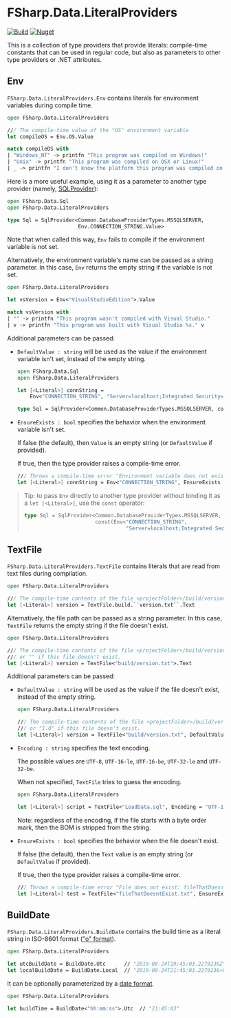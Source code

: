 # FSharp.Data.LiteralProviders

[![Build](https://github.com/Tarmil/FSharp.Data.LiteralProviders/workflows/Build/badge.svg?branch=master)](https://github.com/Tarmil/FSharp.Data.LiteralProviders/actions?query=workflow%3ABuild+branch%3Amaster)
[![Nuget](https://img.shields.io/nuget/v/FSharp.Data.LiteralProviders?logo=nuget)](https://nuget.org/packages/FSharp.Data.LiteralProviders)

This is a collection of type providers that provide literals: compile-time constants that can be used in regular code, but also as parameters to other type providers or .NET attributes.

## Env

`FSharp.Data.LiteralProviders.Env` contains literals for environment variables during compile time.

```fsharp
open FSharp.Data.LiteralProviders

/// The compile-time value of the "OS" environment variable
let compileOS = Env.OS.Value

match compileOS with
| "Windows_NT" -> printfn "This program was compiled on Windows!"
| "Unix" -> printfn "This program was compiled on OSX or Linux!"
| _ -> printfn "I don't know the platform this program was compiled on :("
```

Here is a more useful example, using it as a parameter to another type provider (namely, [SQLProvider](http://fsprojects.github.io/SQLProvider/)):

```fsharp
open FSharp.Data.Sql
open FSharp.Data.LiteralProviders

type Sql = SqlProvider<Common.DatabaseProviderTypes.MSSQLSERVER,
                       Env.CONNECTION_STRING.Value>
```

Note that when called this way, `Env` fails to compile if the environment variable is not set.

Alternatively, the environment variable's name can be passed as a string parameter.
In this case, `Env` returns the empty string if the variable is not set.

```fsharp
open FSharp.Data.LiteralProviders

let vsVersion = Env<"VisualStudioEdition">.Value

match vsVersion with
| "" -> printfn "This program wasn't compiled with Visual Studio."
| v -> printfn "This program was built with Visual Studio %s." v
```

Additional parameters can be passed:

* `DefaultValue : string` will be used as the value if the environment variable isn't set, instead of the empty string.

    ```fsharp
    open FSharp.Data.Sql
    open FSharp.Data.LiteralProviders

    let [<Literal>] connString =
        Env<"CONNECTION_STRING", "Server=localhost;Integrated Security=true">.Value

    type Sql = SqlProvider<Common.DatabaseProviderTypes.MSSQLSERVER, connString>
    ```

* `EnsureExists : bool` specifies the behavior when the environment variable isn't set.

    If false (the default), then `Value` is an empty string (or `DefaultValue` if provided).

    If true, then the type provider raises a compile-time error.

    ```fsharp
    /// Throws a compile-time error "Environment variable does not exist: CONNECTION_STRING".
    let [<Literal>] connString = Env<"CONNECTION_STRING", EnsureExists = true>.Text
    ```

> Tip: to pass `Env` directly to another type provider without binding it as a `let [<Literal>]`, use the `const` operator:
>
> ```fsharp
> type Sql = SqlProvider<Common.DatabaseProviderTypes.MSSQLSERVER,
>                        const(Env<"CONNECTION_STRING",
>                                  "Server=localhost;Integrated Security=true">.Value)>
> ```

## TextFile

`FSharp.Data.LiteralProviders.TextFile` contains literals that are read from text files during compilation.

```fsharp
open FSharp.Data.LiteralProviders

/// The compile-time contents of the file <projectFolder>/build/version.txt
let [<Literal>] version = TextFile.build.``version.txt``.Text
```

Alternatively, the file path can be passed as a string parameter.
In this case, `TextFile` returns the empty string if the file doesn't exist.

```fsharp
open FSharp.Data.LiteralProviders

/// The compile-time contents of the file <projectFolder>/build/version.txt
/// or "" if this file doesn't exist.
let [<Literal>] version = TextFile<"build/version.txt">.Text
```

Additional parameters can be passed:

* `DefaultValue : string` will be used as the value if the file doesn't exist, instead of the empty string.

    ```fsharp
    open FSharp.Data.LiteralProviders

    /// The compile-time contents of the file <projectFolder>/build/version.txt
    /// or "1.0" if this file doesn't exist.
    let [<Literal>] version = TextFile<"build/version.txt", DefaultValue = "1.0">.Text
    ```

* `Encoding : string` specifies the text encoding.

    The possible values are `UTF-8`, `UTF-16-le`, `UTF-16-be`, `UTF-32-le` and `UTF-32-be`.

    When not specified, `TextFile` tries to guess the encoding.

    ```fsharp
    open FSharp.Data.LiteralProviders

    let [<Literal>] script = TextFile<"LoadData.sql", Encoding = "UTF-16-le">.Text
    ```

    Note: regardless of the encoding, if the file starts with a byte order mark, then the BOM is stripped from the string.

* `EnsureExists : bool` specifies the behavior when the file doesn't exist.

    If false (the default), then the `Text` value is an empty string (or `DefaultValue` if provided).

    If true, then the type provider raises a compile-time error.

    ```fsharp
    /// Throws a compile-time error "File does not exist: fileThatDoesntExist.txt".
    let [<Literal>] test = TextFile<"fileThatDoesntExist.txt", EnsureExists = true>.Text
    ```

## BuildDate

`FSharp.Data.LiteralProviders.BuildDate` contains the build time as a literal string in ISO-8601 format (["o" format](https://docs.microsoft.com/en-us/dotnet/standard/base-types/standard-date-and-time-format-strings#Roundtrip)).

```fsharp
open FSharp.Data.LiteralProviders

let utcBuildDate = BuildDate.Utc      // "2019-08-24T19:45:03.2279236Z"
let localBuildDate = BuildDate.Local  // "2019-08-24T21:45:03.2279236+02:00"
```

It can be optionally parameterized by a [date format](https://docs.microsoft.com/en-us/dotnet/standard/base-types/standard-date-and-time-format-strings).

```fsharp
open FSharp.Data.LiteralProviders

let buildTime = BuildDate<"hh:mm:ss">.Utc  // "21:45:03"
```
